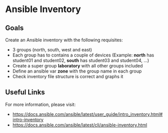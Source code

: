 # Ansible Inventory

## Goals

Create an Ansible inventory with the following requisites:

* 3 groups (north, south, west and east)
* Each group has to contains a couple of devices (Example: **north** has student01 and student02, **south** has student03 and student04, ...)
* Create a super group **laboratory** with all other groups included
* Define an ansible var **zone** with the group name in each group
* Check inventory file structure is correct and graphs it 

## Useful Links

For more information, please visit:

* https://docs.ansible.com/ansible/latest/user_guide/intro_inventory.html#intro-inventory
* https://docs.ansible.com/ansible/latest/cli/ansible-inventory.html